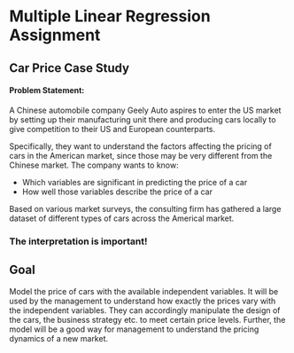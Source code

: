 # Multiple Linear Regression Assignment

## Car Price Case Study

#### Problem Statement:

A Chinese automobile company Geely Auto aspires to enter the US market by setting up their manufacturing unit there and producing cars locally to give competition to their US and European counterparts. 

Specifically, they want to understand the factors affecting the pricing of cars in the American market, since those may be very different from the Chinese market. The company wants to know:

   - Which variables are significant in predicting the price of a car
   - How well those variables describe the price of a car

Based on various market surveys, the consulting firm has gathered a large dataset of different types of cars across the Americal market. 


### **The interpretation is important!**


## Goal

Model the price of cars with the available independent variables. It will be used by the management to understand how exactly the prices vary with the independent variables. They can accordingly manipulate the design of the cars, the business strategy etc. to meet certain price levels. Further, the model will be a good way for management to understand the pricing dynamics of a new market. 
